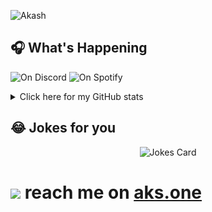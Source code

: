![Akash](https://aks.one/akash-santhosh.gif)
## 🎧 What's Happening
![On Discord](https://discord-readme-badge.vercel.app/api?id=336519317518811137)
![On Spotify](https://spotifyme.vercel.app/api/spotify)
<details>
<summary>Click here for my GitHub stats</summary>

## :octocat: Github Stats
  
![](https://raw.githubusercontent.com/akash-santhosh/github-stats/output/generated/overview.svg)
![](https://raw.githubusercontent.com/akash-santhosh/github-stats/output/generated/languages.svg)
<p align="center"> 
  Visitor count<br>
  <img src="https://profile-counter.glitch.me/akash-santhosh/count.svg" />
</p>
  
![Akash's github activity graph](https://github-readme-activity-graph.cyclic.app/graph?username=akash-santhosh&bg_color=000000&color=718191&line=e9e9ea&point=e9e9ea&area=true&hide_border=true)
<p align="center"> <img src=https://github-profile-summary-cards.vercel.app/api/cards/profile-details?username=akash-santhosh&theme=github_dark /></p>
  
<p align="center"> <img src=https://github-profile-summary-cards.vercel.app/api/cards/productive-time?username=akash-santhosh&theme=github_dark /></p>
  
![](https://github-readme-streak-stats.herokuapp.com/?user=akash-santhosh&theme=darcula&hide_border=true&background=00000000)
![](https://github-readme-stats.vercel.app/api?username=akash-santhosh&show_icons=true&count_private=true&theme=darcula&hide_border=true&hide=issues,contribs&bg_color=00000000)  
</details>

## :joy: Jokes for you
<p align="center">   
<img src="https://readme-jokes.vercel.app/api?hideBorder&theme=black" alt="Jokes Card" />
</p>

# <img src="https://aks.one/Hi.gif" width="40px" /> reach me on [aks.one](https://aks.one)
